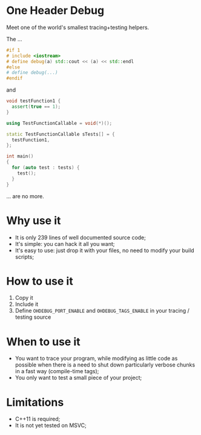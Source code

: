 # One Header Debug

Meet one of the world's smallest tracing+testing helpers.

The ...

```c++
#if 1
# include <iostream>
# define debug(a) std::cout << (a) << std::endl
#else
# define debug(...)
#endif
```

and

```c++
void testFunction1 {
  assert(true == 1);
}

using TestFunctionCallable = void(*)();

static TestFunctionCallable sTests[] = {
  testFunction1,
};

int main()
{
  for (auto test : tests) {
    test();
  }
}
```
... are no more.

# Why use it

- It is only 239 lines of well documented source code;
- It's simple: you can hack it all you want;
- It's easy to use: just drop it with your files, no need to modify your build scripts;

# How to use it

1. Copy it
2. Include it
3. Define `OHDEBUG_PORT_ENABLE` and `OHDEBUG_TAGS_ENABLE` in your tracing / testing source

# When to use it

- You want to trace your program, while modifying as little code as possible when there is a need to shut down particularly verbose chunks in a fast way (compile-time tags);
- You only want to test a small piece of your project;

# Limitations

- C++11 is required;
- It is not yet tested on MSVC;
